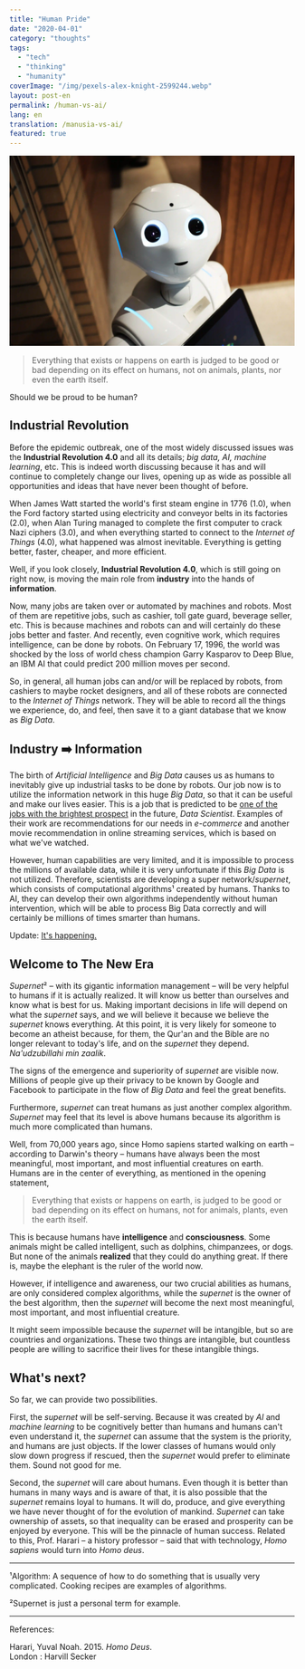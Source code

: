 ```yaml
---
title: "Human Pride"
date: "2020-04-01"
category: "thoughts"
tags:
  - "tech"
  - "thinking"
  - "humanity"
coverImage: "/img/pexels-alex-knight-2599244.webp"
layout: post-en
permalink: /human-vs-ai/
lang: en
translation: /manusia-vs-ai/
featured: true
---
```


![robot](/img/pexels-alex-knight-2599244.webp)

> Everything that exists or happens on earth is judged to be good or bad depending on its effect on humans, not on animals, plants, nor even the earth itself.

Should we be proud to be human?

## Industrial Revolution

Before the epidemic outbreak, one of the most widely discussed issues was the **Industrial Revolution 4.0** and all its details; _big data, AI, machine learning_, etc. This is indeed worth discussing because it has and will continue to completely change our lives, opening up as wide as possible all opportunities and ideas that have never been thought of before.

When James Watt started the world's first steam engine in 1776 (1.0), when the Ford factory started using electricity and conveyor belts in its factories (2.0), when Alan Turing managed to complete the first computer to crack Nazi ciphers (3.0), and when everything started to connect to the _Internet of Things_ (4.0), what happened was almost inevitable. Everything is getting better, faster, cheaper, and more efficient.

Well, if you look closely, **Industrial Revolution 4.0**, which is still going on right now, is moving the main role from **industry** into the hands of **information**.

Now, many jobs are taken over or automated by machines and robots. Most of them are repetitive jobs, such as cashier, toll gate guard, beverage seller, etc. This is because machines and robots can and will certainly do these jobs better and faster. And recently, even cognitive work, which requires intelligence, can be done by robots. On February 17, 1996, the world was shocked by the loss of world chess champion Garry Kasparov to Deep Blue, an IBM AI that could predict 200 million moves per second.

So, in general, all human jobs can and/or will be replaced by robots, from cashiers to maybe rocket designers, and all of these robots are connected to the _Internet of Things_ network. They will be able to record all the things we experience, do, and feel, then save it to a giant database that we know as _Big Data_.

## Industry ➡️ Information

The birth of _Artificial Intelligence_ and _Big Data_ causes us as humans to inevitably give up industrial tasks to be done by robots. Our job now is to utilize the information network in this huge _Big Data_, so that it can be useful and make our lives easier. This is a job that is predicted to be [one of the jobs with the brightest prospect](https://becominghuman.ai/data-scientist-and-their-future-is-seen-bright-for-job-analysts-7b646864e14c) in the future, _Data Scientist_. Examples of their work are recommendations for our needs in _e-commerce_ and another movie recommendation in online streaming services, which is based on what we've watched.

However, human capabilities are very limited, and it is impossible to process the millions of available data, while it is very unfortunate if this _Big Data_ is not utilized. Therefore, scientists are developing a super network/_supernet_, which consists of computational algorithms¹ created by humans. Thanks to AI, they can develop their own algorithms independently without human intervention, which will be able to process Big Data correctly and will certainly be millions of times smarter than humans.

Update: [It's happening.](https://www.infoworld.com/article/3596894/todays-data-science-roles-wont-exist-in-10-years.html)

## Welcome to The New Era

*Supernet*² – with its gigantic information management – ​​will be very helpful to humans if it is actually realized. It will know us better than ourselves and know what is best for us. Making important decisions in life will depend on what the _supernet_ says, and we will believe it because we believe the _supernet_ knows everything. At this point, it is very likely for someone to become an atheist because, for them, the Qur'an and the Bible are no longer relevant to today's life, and on the _supernet_ they depend. _Na'udzubillahi min zaalik_.

The signs of the emergence and superiority of _supernet_ are visible now. Millions of people give up their privacy to be known by Google and Facebook to participate in the flow of _Big Data_ and feel the great benefits.

Furthermore, _supernet_ can treat humans as just another complex algorithm. _Supernet_ may feel that its level is above humans because its algorithm is much more complicated than humans.

Well, from 70,000 years ago, since Homo sapiens started walking on earth – according to Darwin's theory – humans have always been the most meaningful, most important, and most influential creatures on earth. Humans are in the center of everything, as mentioned in the opening statement,

> Everything that exists or happens on earth, is judged to be good or bad depending on its effect on humans, not for animals, plants, even the earth itself.

This is because humans have **intelligence** and **consciousness**. Some animals might be called intelligent, such as dolphins, chimpanzees, or dogs. But none of the animals **realized** that they could do anything great. If there is, maybe the elephant is the ruler of the world now.

However, if intelligence and awareness, our two crucial abilities as humans, are only considered complex algorithms, while the _supernet_ is the owner of the best algorithm, then the _supernet_ will become the next most meaningful, most important, and most influential creature.

It might seem impossible because the _supernet_ will be intangible, but so are countries and organizations. These two things are intangible, but countless people are willing to sacrifice their lives for these intangible things.

## What's next?

So far, we can provide two possibilities.

First, the _supernet_ will be self-serving. Because it was created by _AI_ and _machine learning_ to be cognitively better than humans and humans can't even understand it, the _supernet_ can assume that the system is the priority, and humans are just objects. If the lower classes of humans would only slow down progress if rescued, then the _supernet_ would prefer to eliminate them. Sound not good for me.

Second, the _supernet_ will care about humans. Even though it is better than humans in many ways and is aware of that, it is also possible that the _supernet_ remains loyal to humans. It will do, produce, and give everything we have never thought of for the evolution of mankind. _Supernet_ can take ownership of assets, so that inequality can be erased and prosperity can be enjoyed by everyone. This will be the pinnacle of human success. Related to this, Prof. Harari – a history professor – said that with technology, _Homo sapiens_ would turn into _Homo deus_.

---

¹Algorithm: A sequence of how to do something that is usually very complicated. Cooking recipes are examples of algorithms.

²Supernet is just a personal term for example.

---

References:

Harari, Yuval Noah. 2015. _Homo Deus_.  
 London : Harvill Secker
